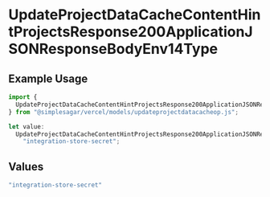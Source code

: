 # UpdateProjectDataCacheContentHintProjectsResponse200ApplicationJSONResponseBodyEnv14Type

## Example Usage

```typescript
import {
  UpdateProjectDataCacheContentHintProjectsResponse200ApplicationJSONResponseBodyEnv14Type,
} from "@simplesagar/vercel/models/updateprojectdatacacheop.js";

let value:
  UpdateProjectDataCacheContentHintProjectsResponse200ApplicationJSONResponseBodyEnv14Type =
    "integration-store-secret";
```

## Values

```typescript
"integration-store-secret"
```